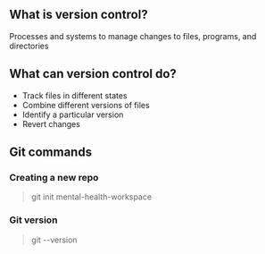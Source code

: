 ## What is version control?

Processes and systems to manage changes to files, programs, and directories


## What can version control do?

- Track files in different states
- Combine different versions of files
- Identify a particular version
- Revert changes


## Git commands

### Creating a new repo

> git init mental-health-workspace

### Git version

> git --version

